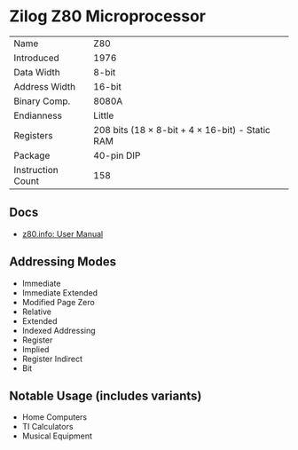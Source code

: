 # Zilog Z80 Microprocessor
<table>
	<tr>
		<td>Name</td>
		<td>Z80</td>
	</tr>
	<tr>
		<td>Introduced</td>
		<td>1976</td>
	</tr>
	<tr>
		<td>Data Width</td>
		<td>8-bit</td>
	</tr>
	<tr>
		<td>Address Width</td>
		<td>16-bit</td>
	</tr>
	<tr>
		<td>Binary Comp.</td>
		<td>8080A</td>
	</tr>
	<tr>
		<td>Endianness</td>
		<td>Little</td>
	</tr>
	<tr>
		<td>Registers</td>
		<td>208 bits (18 &times; 8-bit + 4 &times; 16-bit) - Static RAM</td>
	</tr>
	<tr>
		<td>Package</td>
		<td>40-pin DIP</td>
	</tr>
	<tr>
		<td>Instruction Count</td>
	<td>158</td>
	</tr>
</table>

## Docs
- [z80.info: User Manual](http://z80.info/zip/z80cpu_um.pdf)

## Addressing Modes
- Immediate
- Immediate Extended
- Modified Page Zero 
- Relative
- Extended
- Indexed Addressing
- Register
- Implied
- Register Indirect
- Bit

## Notable Usage (includes variants)
- Home Computers
- TI Calculators
- Musical Equipment
